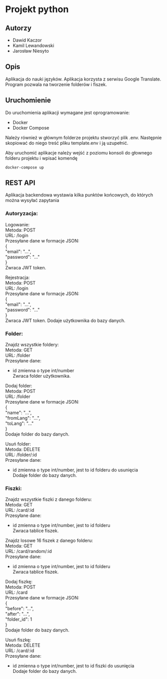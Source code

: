 # Projekt python

## Autorzy
- Dawid Kaczor
- Kamil Lewandowski
- Jarosław Niesyto

## Opis
Aplikacja do nauki języków. Aplikacja korzysta z serwisu Google Translate. Program pozwala na tworzenie folderów i fiszek.

## Uruchomienie

Do uruchomienia aplikacji wymagane jest oprogramowanie:
- Docker
- Docker Compose

Należy również w głównym folderze projektu stworzyć plik .env. Następnie skopiować do niego treść pliku template.env i ją uzupełnić.

Aby uruchomić aplikacje należy wejść z poziomu konsoli do głownego folderu projektu i wpisać komendę

```
docker-compose up
```

## REST API

Aplikacja backendowa wystawia kilka punktów końcowych, do których można wysyłać zapytania

### Autoryzacja:

Logowanie:  
Metoda: POST  
URL: <adres url>/login  
Przesyłane dane w formacje JSON:  
{  
  "email": "...",  
  "password": "..."  
}  
Zwraca JWT token.  

Rejestracja:  
Metoda: POST  
URL: <adres url>/login  
Przesyłane dane w formacje JSON:  
{  
  "email": "...",  
  "password": "..."  
}  
Zwraca JWT token. Dodaje użytkownika do bazy danych.  

### Folder:

Znajdz wszystkie foldery:  
Metoda: GET  
URL: <adres url>/folder  
Przesyłane dane:  
- id zmienna o type int/number  
Zwraca folder użytkownika.  

Dodaj folder:  
Metoda: POST  
URL: <adres url>/folder  
Przesyłane dane w formacje JSON:  
{  
	"name": "...",  
	"fromLang": "...",  
	"toLang": "..."  
}  
Dodaje folder do bazy danych.  

Usuń folder:  
Metoda: DELETE  
URL: <adres url>/folder/:id  
Przesyłane dane:  
- id zmienna o type int/number, jest to id folderu do usunięcia  
Dodaje folder do bazy danych.  

### Fiszki:

Znajdz wszystkie fiszki z danego folderu:  
Metoda: GET  
URL: <adres url>/card/:id  
Przesyłane dane:  
- id zmienna o type int/number, jest to id folderu  
Zwraca tablice fiszek.  

Znajdz losowe 16 fiszek z danego folderu:  
Metoda: GET  
URL: <adres url>/card/random/:id  
Przesyłane dane:  
- id zmienna o type int/number, jest to id folderu  
Zwraca tablice fiszek.  

Dodaj fiszkę:  
Metoda: POST  
URL: <adres url>/card  
Przesyłane dane w formacje JSON:  
{  
	"before": "...",  
	"after": "...",  
	"folder_id": 1  
}  
Dodaje folder do bazy danych.  

Usuń fiszkę:  
Metoda: DELETE  
URL: <adres url>/card/:id  
Przesyłane dane:  
- id zmienna o type int/number, jest to id fiszki do usunięcia  
Dodaje folder do bazy danych.  